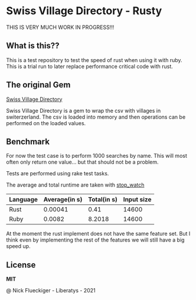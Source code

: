 # Swiss Village Directory - Rusty

THIS IS VERY MUCH WORK IN PROGRESS!!!

## What is this??

This is a test repository to test the speed of rust when using it with ruby.
This is a trial run to later replace performance critical code with rust.

## The original Gem

[Swiss Village Directory](https://github.com/renuo/swiss-village-directory)

Swiss Village Directory is a gem to wrap the csv with villages in switerzerland.
The csv is loaded into memory and then operations can be performed on the loaded values.



## Benchmark

For now the test case is to perform 1000 searches by name. This will most often only return one value... but that
should not be a problem.

Tests are performed using rake test tasks.

The average and total runtime are taken with [stop_watch](https://github.com/danielpclark/stop_watch)


Language | Average(in s)| Total(in s) | Input size
------ | ------|----------|----
Rust | 0.00041 | 0.41 | 14600 |
Ruby | 0.0082  |  8.2018 | 14600 |

At the moment the rust implement does not have the same feature set. But I think even by implementing the rest of the 
features we will still have a big speed up.

## License

**MIT** 


@ Nick Flueckiger - Liberatys - 2021
